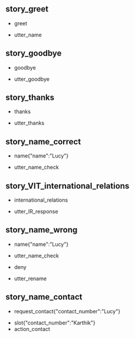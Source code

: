 ## story_greet <!--- The name of the story. It is not mandatory, but useful for debugging. --> 
* greet <!--- User input expressed as intent. In this case it represents users message 'Hello'. --> 
 - utter_name <!--- The response of the chatbot expressed as an action. In this case it represents chatbot's response 'Hello, how can I help?' --> 
 
## story_goodbye
* goodbye
 - utter_goodbye

## story_thanks
* thanks
 - utter_thanks
 
## story_name_correct
* name{"name":"Lucy"}
 - utter_name_check


## story_VIT_international_relations
* international_relations
- utter_IR_response

## story_name_wrong
* name{"name":"Lucy"}
 - utter_name_check
* deny
 - utter_rename

## story_name_contact
* request_contact{"contact_number":"Lucy"}
 - slot{"contact_number":"Karthik"}
 - action_contact